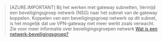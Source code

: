 >[AZURE.IMPORTANT] Bij het werken met gateway subnetten, Vermijd een beveiligingsgroep netwerk (NSG) naar het subnet van de gateway koppelen. Koppelen van een beveiligingsgroep netwerk op dit subnet, is het mogelijk dat uw VPN-gateway niet meer werkt zoals verwacht. Zie voor meer informatie over beveiligingsgroepen netwerk [Wat is een netwerk-beveiligingsgroep?](../articles/virtual-network/virtual-networks-nsg.md)


